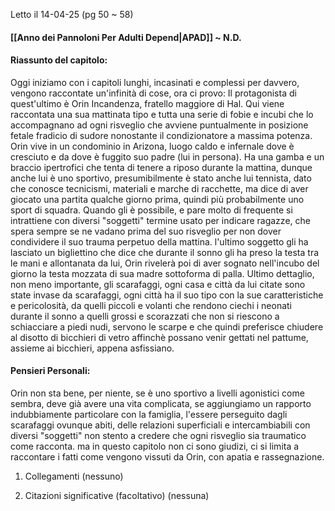Letto il 14-04-25 (pg 50 ~ 58)
#### [[Anno dei Pannoloni Per Adulti Depend|APAD]] ~ N.D.

#### Riassunto del capitolo:
Oggi iniziamo con i capitoli lunghi, incasinati e complessi per davvero, vengono raccontate un'infinità di cose, ora ci provo:
Il protagonista di quest'ultimo è Orin Incandenza, fratello maggiore di Hal.
Qui viene raccontata una sua mattinata tipo e tutta una serie di fobie e incubi che lo accompagnano ad ogni risveglio che avviene puntualmente in posizione fetale fradicio di sudore nonostante il condizionatore a massima potenza.
Orin vive in un condominio in Arizona, luogo caldo e infernale dove è cresciuto e da dove è fuggito suo padre (lui in persona). Ha una gamba e un braccio ipertrofici che tenta di tenere a riposo durante la mattina, dunque anche lui è uno sportivo, presumibilmente è stato anche lui tennista, dato che conosce tecnicismi, materiali e marche di racchette, ma dice di aver giocato una partita qualche giorno prima, quindi più probabilmente uno sport di squadra. Quando gli è possibile, e pare molto di frequente si intrattiene con diversi "soggetti" termine usato per indicare ragazze, che spera sempre se ne vadano prima del suo risveglio per non dover condividere il suo trauma perpetuo della mattina. l'ultimo soggetto gli ha lasciato un bigliettino che dice che durante il sonno gli ha preso la testa tra le mani e allontanata da lui, Orin rivelerà poi di aver sognato nell'incubo del giorno la testa mozzata di sua madre sottoforma di palla. Ultimo dettaglio, non meno importante, gli scarafaggi, ogni casa e città da lui citate sono state invase da scarafaggi, ogni città ha il suo tipo con la sue caratteristiche e pericolosità, da quelli piccoli e volanti che rendono ciechi i neonati durante il sonno a quelli grossi e scorazzati che non si riescono a schiacciare a piedi nudi, servono le scarpe e che quindi preferisce chiudere al disotto di bicchieri di vetro affinchè possano venir gettati nel pattume, assieme ai bicchieri, appena asfissiano.
 
#### Pensieri Personali:
Orin non sta bene, per niente, se è uno sportivo a livelli agonistici come sembra, deve già avere una vita complicata, se aggiungiamo un rapporto indubbiamente particolare con la famiglia, l'essere perseguito dagli scarafaggi ovunque abiti, delle relazioni superficiali e intercambiabili con diversi "soggetti" non stento a credere che ogni risveglio sia traumatico come racconta. ma in questo capitolo non ci sono giudizi, ci si limita a raccontare i fatti come vengono vissuti da Orin, con apatia e rassegnazione.



1. Collegamenti
   (nessuno)

2. Citazioni significative (facoltativo)
   (nessuna)